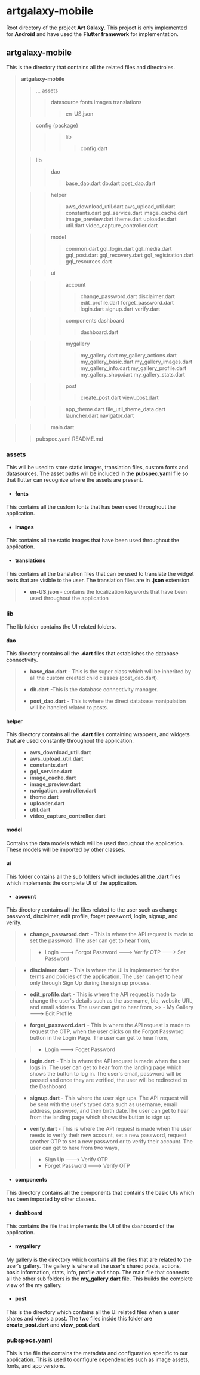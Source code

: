 # artgalaxy-mobile

Root directory of the project **Art Galaxy**. This project is only implemented for **Android** and have used the **Flutter framework** for implementation.

## artgalaxy-mobile
This is the directory that contains all the related files and directroies.

>**artgalaxy-mobile**
>>...
>>assets
>>>datasource
>>>fonts
>>>images
>>>translations
>>>>en-US.json
>
>>config (package)
>>>>lib
>>>>>config.dart
>
>>lib
>>>dao
>>>>base_dao.dart
>>>>db.dart
>>>>post_dao.dart
>
>>>helper
>>>>aws_download_util.dart
>>>>aws_upload_util.dart
>>>>constants.dart
>>>>gql_service.dart
>>>>image_cache.dart
>>>>image_preview.dart
>>>>theme.dart
>>>>uploader.dart
>>>>util.dart
>>>>video_capture_controller.dart
>
>>>model
>>>>common.dart
>>>>gql_login.dart
>>>>gql_media.dart
>>>>gql_post.dart
>>>>gql_recovery.dart
>>>>gql_registration.dart
>>>>gql_resources.dart
>
>>>ui
>
>>>>account
>>>>>change_password.dart
>>>>>disclaimer.dart
>>>>>edit_profile.dart
>>>>>forget_password.dart
>>>>>login.dart
>>>>>signup.dart
>>>>>verify.dart
>
>>>>components
>>>>dashboard
>>>>>dashboard.dart
>
>>>>mygallery
>>>>>my_gallery.dart
>>>>>my_gallery_actions.dart
>>>>>my_gallery_basic.dart
>>>>>my_gallery_images.dart
>>>>>my_gallery_info.dart
>>>>>my_gallery_profile.dart
>>>>>my_gallery_shop.dart
>>>>>my_gallery_stats.dart
>
>>>>post
>>>>>create_post.dart
>>>>>view_post.dart
>
>>>>app_theme.dart
>>>>file_util_theme_data.dart
>>>>launcher.dart
>>>>navigator.dart

>>>main.dart
>
>>pubspec.yaml
>>README.md

### assets
This will be used to store static images, translation files, custom fonts and datasources. The asset paths will be included in the **pubspec.yaml** file so that flutter can recognize where the assets are present.

 * #### fonts
This contains all the custom fonts that has been used throughout the application. 
 * #### images
This contains all the static images that have been used throughout the application. 
 * #### translations
This contains all the translation files that can be used to translate the widget texts that are visible to the user. The translation files are in **.json** extension.

> - **en-US.json** - contains the localization keywords that have been used throughout the application  

### lib
The lib folder contains the UI related folders. 

#### dao
This directory contains all the **.dart** files that establishes the database connectivity. 

> - **base_dao.dart** - This is  the super class which will be inherited by all the custom created child classes (post_dao.dart).
>
> - **db.dart** -This is the database connectivity manager. 
> 
> - **post_dao.dart** - This is where the direct database manipulation will be handled related to posts. 

#### helper
This directory contains all the **.dart** files containing wrappers, and widgets that are used constantly throughout the application. 
>- **aws_download_util.dart** 
>- **aws_upload_util.dart**
>- **constants.dart**
>- **gql_service.dart**
>- **image_cache.dart**
>- **image_preview.dart**
>- **navigation_controller.dart**
>- **theme.dart**
>- **uploader.dart**
>- **util.dart**
>- **video_capture_controller.dart**

#### model
Contains the data models which will be used throughout the application. These models will be imported by other classes. 

#### ui
This folder contains all the sub folders which includes all the **.dart** files which implements the complete UI of the application. 

* #### account
 
This directory contains all the files related to the user such as change password, disclaimer, edit profile, forget password, login, signup, and verify. 

> - **change_password.dart** - This is where the API request is made to set the password. The user can get to hear from,
>> - Login ---> Forgot Password ---> Verify OTP ---> Set Password

> - **disclaimer.dart** - This is where the UI is implemented for the terms and policies of the application. The user can get to hear only through Sign Up during the sign up process. 

> - **edit_profile.dart** - This is where the API request is made to change the user's details such as the username, bio, website URL, and email address. The user can get to hear from,
	>> - My Gallery ---> Edit Profile

> - **forget_password.dart** - This is where the API request is made to request the OTP, when the user clicks on the Forgot Password button in the Login Page.  The user can get to hear from,  
>> - Login ---> Foget Password 

> - **login.dart** - This is where the API request is made when the user logs in. The user can get to hear from the landing page which shows the button to log in. The user's email, password will be passed and once they are verified, the user will be redirected to the Dashboard. 

> - **signup.dart** - This where the user sign ups. The API request will be sent with the user's typed data such as username, email address, password, and their birth date.The user can get to hear from the landing page which shows the button to sign up. 

> - **verify.dart** - This is where the API request is made when the user needs to verify their new account, set a new password, request another OTP to set a new password or to verify their account. The user can get to here from two ways, 
>> - Sign Up ---> Verify OTP
>> - Forget Password ---> Verify OTP

 * #### components
 
This directory contains all the components that contains the basic UIs which has been imported by other classes.  

 * #### dashboard

This contains the file that implements the UI of the dashboard of the application. 

* #### mygallery

My gallery is the directory which contains all the files that are related to the user's gallery. The gallery is where all the user's shared posts, actions, basic information, stats, info, profile and shop. The main file that connects all the other sub folders is the **my_gallery.dart** file. This builds the complete view of the my gallery. 

* #### post

This is the directory which contains all the UI related files when a user shares and views a post. The two files inside this folder are **create_post.dart** and **view_post.dart**.






### pubspecs.yaml
This is the file the contains the metadata and configuration specific to our application. This is used to configure dependencies such as image assets, fonts, and app versions.

